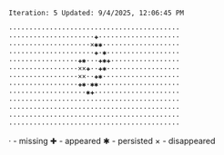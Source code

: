 `Iteration: 5 Updated: 9/4/2025, 12:06:45 PM`
<!-- GOL_START -->
`··········································`</br>
`·····················✚····················`</br>
`····················×✱✱···················`</br>
`·····················✚·✱··················`</br>
`·················✚✱···✚✱✚·················`</br>
`·················××✚··✚✱··················`</br>
`·················××··✚✱···················`</br>
`·················✚✱·✱✱····················`</br>
`···················✱✚·····················`</br>
`··········································`</br>
`··········································`</br>
`··········································`</br>
`··········································`</br>
<!-- GOL_END -->
· - missing
✚ - appeared
✱ - persisted
× - disappeared